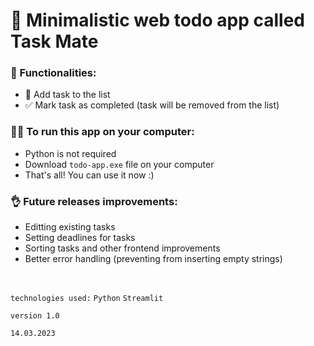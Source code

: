 # 📑 Minimalistic web todo app called Task Mate

### 💬 Functionalities:
- 🎯 Add task to the list
- ✅ Mark task as completed (task will be removed from the list)

### 👩‍💻 To run this app on your computer:
- Python is not required
- Download `todo-app.exe` file on your computer
- That's all! You can use it now :)

### 👌 Future releases improvements:
- Editting existing tasks
- Setting deadlines for tasks
- Sorting tasks and other frontend improvements
- Better error handling (preventing from inserting empty strings)


</br>

`technologies used:`
`Python`
`Streamlit`

`version 1.0`

`14.03.2023`
